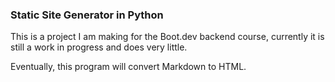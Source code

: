 ### Static Site Generator in Python

This is a project I am making for the Boot.dev backend course, currently it is still a work in progress and does very little. 

Eventually, this program will convert Markdown to HTML.